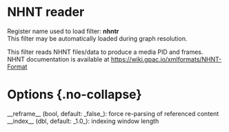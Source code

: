 <!-- automatically generated - do not edit, patch gpac/applications/gpac/gpac.c -->

# NHNT reader  
  
Register name used to load filter: __nhntr__  
This filter may be automatically loaded during graph resolution.  
  
This filter reads NHNT files/data to produce a media PID and frames.  
NHNT documentation is available at https://wiki.gpac.io/xmlformats/NHNT-Format  
  

# Options  {.no-collapse}  
  
<div markdown class="option">  
<a id="reframe">__reframe__</a> (bool, default: _false_): force re-parsing of referenced content  
</div>  
<div markdown class="option">  
<a id="index" data-level="basic">__index__</a> (dbl, default: _1.0_): indexing window length  
</div>  
  
